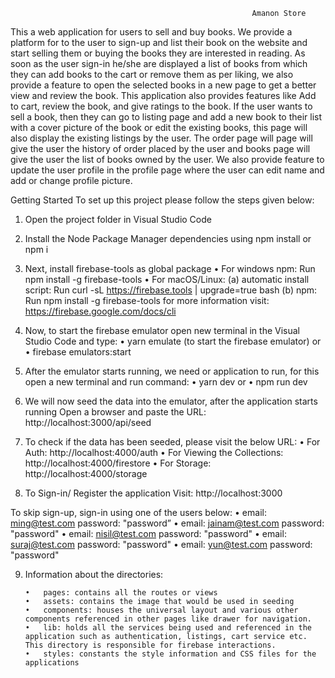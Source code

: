                                                           Amanon Store
This a web application for users to sell and buy books. We provide a platform for to the user to sign-up and list their book on the website and start selling them or buying the books they are interested in reading. 
As soon as the user sign-in he/she are displayed a list of books from which they can add books to the cart or remove them as per liking, we also provide a feature to open the selected books in a new page to get a better view and review the book. This application also provides features like Add to cart, review the book, and give ratings to the book. If the user wants to sell a book, then they can go to listing page and add a new book to their list with a cover picture of the book or edit the existing books, this page will also display the existing listings by the user. The order page will page will give the user the history of order placed by the user and books page will give the user the list of books owned by the user. We also provide feature to update the user profile in the profile page where the user can edit name and add or change profile picture.

Getting Started
To set up this project please follow the steps given below:

1)	Open the project folder in Visual Studio Code 

2)	Install the Node Package Manager dependencies using npm install or npm i

3)	Next, install firebase-tools as global package 
         •	For windows npm: Run npm install -g firebase-tools
         •	For macOS/Linux: 
            (a)	automatic install script: Run curl -sL https://firebase.tools | upgrade=true bash
            (b)	npm: Run npm install -g firebase-tools
            for more information visit: https://firebase.google.com/docs/cli 

4)	Now, to start the firebase emulator open new terminal in the Visual Studio Code and type:
         •    yarn emulate (to start the firebase emulator) or
         •	firebase emulators:start

5)	After the emulator starts running, we need or application to run, for this open a new terminal and run command: 
         •	yarn dev or
         •	npm run dev

6)	We will now seed the data into the emulator, after the application starts running 
    Open a browser and paste the URL: http://localhost:3000/api/seed 

7)	To check if the data has been seeded, please visit the below URL:
         •	For Auth: http://localhost:4000/auth
         •	For Viewing the Collections: http://localhost:4000/firestore 
         •	For Storage: http://localhost:4000/storage 

8)	To Sign-in/ Register the application Visit: http://localhost:3000 

To skip sign-up, sign-in using one of the users below:
         • email: ming@test.com password: "password” 
         • email: jainam@test.com password: "password"
         • email: nisil@test.com password: "password" 
         • email: suraj@test.com password: "password" 
         • email: yun@test.com  password: "password" 

9)	Information about the directories:

        •	pages: contains all the routes or views 
        •	assets: contains the image that would be used in seeding 
        •	components: houses the universal layout and various other components referenced in other pages like drawer for navigation.
        •	lib: holds all the services being used and referenced in the application such as authentication, listings, cart service etc. This directory is responsible for firebase interactions.
        •	styles: constants the style information and CSS files for the applications



  





